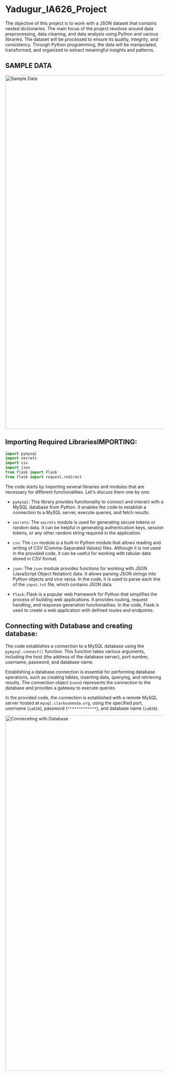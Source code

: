 # Yadugur_IA626_Project
The objective of this project is to work with a JSON dataset that contains nested dictionaries. 
The main focus of the project revolves around data preprocessing, data cleaning, and data analysis using Python and various libraries. The dataset will be processed to ensure its quality, integrity, and consistency. Through Python programming, the data will be manipulated, transformed, and organized to extract meaningful insights and patterns.

## SAMPLE DATA
<img width="1125" alt="Sample Data" src="https://github.com/Clarkson-Applied-Data-Science/Yadugur_IA626_Project/assets/133018344/f80438a8-bdb4-4234-a2bf-e2d43c6ff33f">


## Importing Required LibrariesIMPORTING:

```python
import pymysql
import secrets
import csv
import json
from flask import Flask
from flask import request,redirect
```

The code starts by importing several libraries and modules that are necessary for different functionalities. Let's discuss them one by one:

- `pymysql`: This library provides functionality to connect and interact with a MySQL database from Python. It enables the code to establish a connection to a MySQL server, execute queries, and fetch results.

- `secrets`: The `secrets` module is used for generating secure tokens or random data. It can be helpful in generating authentication keys, session tokens, or any other random string required in the application.

- `csv`: The `csv` module is a built-in Python module that allows reading and writing of CSV (Comma-Separated Values) files. Although it is not used in the provided code, it can be useful for working with tabular data stored in CSV format.

- `json`: The `json` module provides functions for working with JSON (JavaScript Object Notation) data. It allows parsing JSON strings into Python objects and vice versa. In the code, it is used to parse each line of the `input.txt` file, which contains JSON data.

- `Flask`: Flask is a popular web framework for Python that simplifies the process of building web applications. It provides routing, request handling, and response generation functionalities. In the code, Flask is used to create a web application with defined routes and endpoints.

## Connecting with Database and creating database:
The code establishes a connection to a MySQL database using the `pymysql.connect()` function. This function takes various arguments, including the host (the address of the database server), port number, username, password, and database name.

Establishing a database connection is essential for performing database operations, such as creating tables, inserting data, querying, and retrieving results. The connection object (`conn`) represents the connection to the database and provides a gateway to execute queries.

In the provided code, the connection is established with a remote MySQL server hosted at `mysql.clarksonmsda.org`, using the specified port, username (`ia626`), password (`*************`), and database name (`ia626`).

<img width="1131" alt="Conneceting with Database" src="https://github.com/Clarkson-Applied-Data-Science/Yadugur_IA626_Project/assets/133018344/6b9c3ff2-4a7d-46f8-8cab-7e49413d9bc8">


